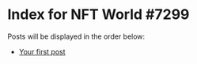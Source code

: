 # Index for NFT World #7299
Posts will be displayed in the order below:

- [Your first post](./001-first.md)


